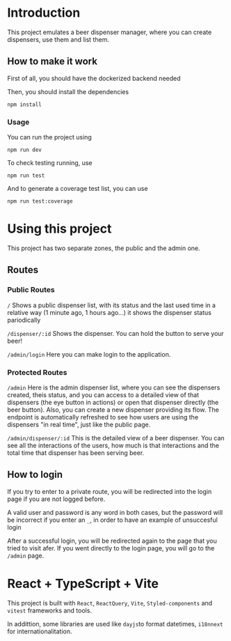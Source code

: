 # Introduction

This project emulates a beer dispenser manager, where you can create dispensers, use them and list them.

## How to make it work

First of all, you should have the dockerized backend needed

Then, you should install the dependencies

```
npm install

```

### Usage

You can run the project using

```
npm run dev
```

To check testing running, use

```
npm run test
```

And to generate a coverage test list, you can use

```
npm run test:coverage
```

# Using this project

This project has two separate zones, the public and the admin one.

## Routes

### Public Routes

`/` Shows a public dispenser list, with its status and the last used time in a relative way (1 minute ago, 1 hours ago...) it shows the dispenser status pariodically

`/dispenser/:id` Shows the dispenser. You can hold the button to serve your beer!

`/admin/login` Here you can make login to the application.

### Protected Routes

`/admin` Here is the admin dispenser list, where you can see the dispensers created, theis status, and you can access to a detailed view of that dispensers (the eye button in actions) or open that dispenser directly (the beer button). Also, you can create a new dispenser providing its flow. The endpoint is automatically refreshed to see how users are using the dispensers "in real time", just like the public page.

`/admin/dispenser/:id` This is the detailed view of a beer dispenser. You can see all the interactions of the users, how much is that interactions and the total time that dispenser has been serving beer.

## How to login

If you try to enter to a private route, you will be redirected into the login page if you are not logged before.

A valid user and password is any word in both cases, but the password will be incorrect if you enter an `_`, in order to have an example of unsuccesful login

After a successful login, you will be redirected again to the page that you tried to visit afer. If you went directly to the login page, you will go to the `/admin` page.

# React + TypeScript + Vite

This project is built with `React`, `ReactQuery`, `Vite`, `Styled-components` and `vitest` frameworks and tools.

In addittion, some libraries are used like `dayjs`to format datetimes, `i18nnext` for internationalitation.
